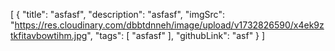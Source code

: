 [
  {
    "title": "asfasf",
    "description": "asfasf",
    "imgSrc": "https://res.cloudinary.com/dbbtdnneh/image/upload/v1732826590/x4ek9ztkfitavbowtihm.jpg",
    "tags": [
      "asfasf"
    ],
    "githubLink": "asf"
  }
]